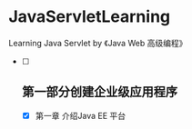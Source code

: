 # JavaServletLearning
Learning Java Servlet by 《Java Web 高级编程》

- [ ] ## 第一部分创建企业级应用程序
    - [x] 第一章 介绍Java EE 平台